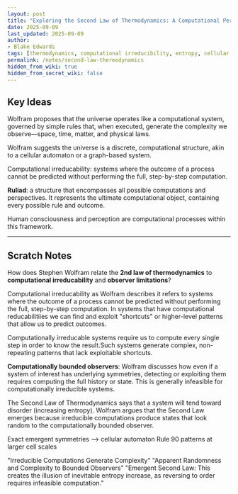 ```yaml
---
layout: post
title: "Exploring the Second Law of Thermodynamics: A Computational Perspective"
date: 2025-09-09
last_updated: 2025-09-09
author:
- Blake Edwards
tags: [thermodynamics, computational irreducibility, entropy, cellular automata]
permalink: /notes/second-law-thermodynamics
hidden_from_wiki: true
hidden_from_secret_wiki: false
---
```


## Key Ideas

Wolfram proposes that the universe operates like a computational system, governed by simple rules that, when executed, generate the complexity we observe—space, time, matter, and physical laws.

Wolfram suggests the universe is a discrete, computational structure, akin to a cellular automaton or a graph-based system.

Computational irreducability: systems where the outcome of a process cannot be predicted without performing the full, step-by-step computation.

**Ruliad**: a structure that encompasses all possible computations and perspectives. It represents the ultimate computational object, containing every possible rule and outcome.

Human consciousness and perception are computational processes within this framework.

---

## Scratch Notes

How does Stephen Wolfram relate the **2nd law of thermodynamics** to **computational irreducability** and **observer limitations**?

Computational irreducability as Wolfram describes it refers to systems where the outcome of a process cannot be predicted without performing the full, step-by-step computation. In systems that have computational reducabilitiies we can find and exploit "shortcuts" or higher-level patterns that allow us to predict outcomes. 

Computationally irreducable systems require us to compute every single step in order to know the result.Such systems generate complex, non-repeating patterns that lack exploitable shortcuts.

**Computationally bounded observers**: Wolfram discusses how even if a system of interest has underlying symmetries, detecting or exploiting them requires computing the full history or state. This is generally infeasible for computationally irreducible systems.

The Second Law of Thermodynamics says that a system will tend toward disorder (increasing entropy). Wolfram argues that the Second Law emerges because irreducible computations produce states that look random to the computationally bounded observer.

Exact emergent symmetries --> cellular automaton Rule 90 patterns at larger cell scales



"Irreducible Computations Generate Complexity"
"Apparent Randomness and Complexity to Bounded Observers"
"Emergent Second Law: This creates the illusion of inevitable entropy increase, as reversing to order requires infeasible computation."
